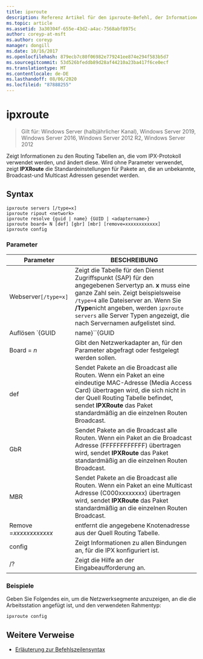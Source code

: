 ```yaml
---
title: ipxroute
description: Referenz Artikel für den ipxroute-Befehl, der Informationen zu den vom IPX-Protokoll verwendeten Routing Tabellen anzeigt und ändert.
ms.topic: article
ms.assetid: 3a30304f-655e-43d2-a4ac-7568abf8975c
author: coreyp-at-msft
ms.author: coreyp
manager: dongill
ms.date: 10/16/2017
ms.openlocfilehash: 879ecb7c80f06982e779241ee874e294f583b5d7
ms.sourcegitcommit: 53d526bfeddb89d28af44210a23ba417f6ce0ecf
ms.translationtype: MT
ms.contentlocale: de-DE
ms.lasthandoff: 08/06/2020
ms.locfileid: "87888255"
---
```

# <a name="ipxroute"></a>ipxroute

> Gilt für: Windows Server (halbjährlicher Kanal), Windows Server 2019, Windows Server 2016, Windows Server 2012 R2, Windows Server 2012

Zeigt Informationen zu den Routing Tabellen an, die vom IPX-Protokoll verwendet werden, und ändert diese. Wird ohne Parameter verwendet, zeigt **IPXRoute** die Standardeinstellungen für Pakete an, die an unbekannte, Broadcast-und Multicast Adressen gesendet werden.

## <a name="syntax"></a>Syntax

```
ipxroute servers [/type=x]
ipxroute ripout <network>
ipxroute resolve {guid | name} {GUID | <adaptername>}
ipxroute board= N [def] [gbr] [mbr] [remove=xxxxxxxxxxxx]
ipxroute config
```

### <a name="parameters"></a>Parameter
| Parameter | BESCHREIBUNG |
| ------- | -------- |
| Webserver`[/type=x]` | Zeigt die Tabelle für den Dienst Zugriffspunkt (SAP) für den angegebenen Servertyp an. **x** muss eine ganze Zahl sein. Zeigt beispielsweise `/type=4` alle Dateiserver an. Wenn Sie **/Type**nicht angeben, werden `ipxroute servers` alle Server Typen angezeigt, die nach Servernamen aufgelistet sind. |
| Auflösen `{GUID | name}``{GUID | adaptername}` | Löst den Namen der GUID in ihren anzeigen Amen oder den anzeigen Amen für die GUID auf. |
| Board = *n* | Gibt den Netzwerkadapter an, für den Parameter abgefragt oder festgelegt werden sollen. |
| def | Sendet Pakete an die Broadcast alle Routen. Wenn ein Paket an eine eindeutige MAC-Adresse (Media Access Card) übertragen wird, die sich nicht in der Quell Routing Tabelle befindet, sendet **IPXRoute** das Paket standardmäßig an die einzelnen Routen Broadcast. |
| GbR | Sendet Pakete an die Broadcast alle Routen. Wenn ein Paket an die Broadcast Adresse (FFFFFFFFFFFF) übertragen wird, sendet **IPXRoute** das Paket standardmäßig an die einzelnen Routen Broadcast. |
| MBR | Sendet Pakete an die Broadcast alle Routen. Wenn ein Paket an eine Multicast Adresse (C000xxxxxxxx) übertragen wird, sendet **IPXRoute** das Paket standardmäßig an die einzelnen Routen Broadcast. |
| Remove =*xxxxxxxxxxxx* | entfernt die angegebene Knotenadresse aus der Quell Routing Tabelle. |
| config | Zeigt Informationen zu allen Bindungen an, für die IPX konfiguriert ist. |
| /? | Zeigt die Hilfe an der Eingabeaufforderung an. |

### <a name="examples"></a>Beispiele

Geben Sie Folgendes ein, um die Netzwerksegmente anzuzeigen, an die die Arbeitsstation angefügt ist, und den verwendeten Rahmentyp:

```
ipxroute config
```

## <a name="additional-references"></a>Weitere Verweise

- [Erläuterung zur Befehlszeilensyntax](command-line-syntax-key.md)
